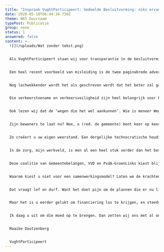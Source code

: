 ```yaml
---
title: "Inspraak VughtParticipeert: Gedeelde Besluitvorming: niks ervan!"
date: 2020-05-10T06:44:34.730Z
theme: N65 Duurzaam
typePost: Publicatie
group: none
status: 1
answered: false
content: >-
  ![](/uploads/Wat zonder tekst.png)


  Als VughtParticipeert staan wij voor transparantie in de besluitvorming met tijdige en adequate informatievoorziening aan bewoners. Als ik zo het burgerparticipatieproces beschouw in Vught, is in ieder geval geen sprake geweest van het goed informeren van burgers over de N65. De informatie was vaak onvolledig, niet tijdig en zelfs misleidend. 


  Een heel recent voorbeeld van misleiding is de twee paginabrede advertentie in het Klaverblad – van onze eigen belastingcenten wel te verstaan. Zo wordt er gesproken over Vught dat geliefd is om zijn bomenrijen, terwijl voor de N65 aanleg 400 bomen worden gekapt. Daarvan komt maar een klein deel terug, dat nog lang zal moeten groeien eer het weer bomen zijn van enig formaat. 


  Nog lachwekkender wordt het als geschreven wordt dat het beter zal gaan met de veiligheid van overstekende kinderen en ouderen, terwijl de realiteit is dat door de huidige plannen veel meer gemotoriseerd verkeer door het dorp gaat rijden. Dus neemt de veiligheid in veel woonwijken in Vught ook af.


  Die verkeerstoename en verkeersveiligheid zijn heel belangrijk voor bewoners. Ook het bestuur en de raadsleden zouden juist hier de absolute prioriteit aan moeten geven: het beschermen van bewoners en hun fietsende kinderen tegen ongevallen, geluidsoverlast, luchtvervuiling etc. 


  Ook lezen wij dat de ‘wegen die het wel aankunnen’. Wie is meneer Weg en waar woont die? Het gaat om de ménsen die langs die straten wonen. En díe kunnen die toename in het verkeer niet aan. Bewoners zullen het u kwalijk nemen en er u als raadsleden verantwoordelijk voor houden als zij straks met alle gevolgen zitten.


  Zijn bewoners te laat nu? Nee, u (red. de gemeente) bent keer op keer te laat. Sedert 2015 maken bewoners bezwaren. Maar u kijkt steeds de andere kant op en negeert de argumenten van bewoners keer op keer.


  Zo creëert u uw eigen weerstand. Een dergelijke technocratische houding is echt gedateerd in deze tijd van steeds beter opgeleide en geïnformeerde burgers. In deze tijd komt u niet meer weg met het laten stemmen door bewoners eens in de zoveel tijd, en dat vervolgens te gebruiken als een soort carte blanche om eigen ideeën uit te voeren. De burger van nu eist regie op en wil meebeslissen. Ook tussentijds.


  In de zorg, mijn werkveld, is men al een heel stuk verder dan het bestuur in Vught. Daar is het gebruikelijk dat artsen samen met de patiënt beslissingen nemen voor een behandeling, en dat dit gebeurt op basis van goede informatie over de voor- én de nadelen. Arts en patiënt doen dat in een proces van gedeelde besluitvorming waarbij de patiënt de laatste stem heeft. Wat zou u doen, als het u zou overkomen dat een medisch specialist u onvolledige en gekleurde informatie geeft over een behandeling die van grote invloed is op uw leven? En die zegt, och, als u er later problemen mee krijgt, dan zien we dat dan wel weer. Dan zou u toch ook woest zijn en tegen die specialist een proces aanspannen, zeker als hij dat ook nog probeert te ontkennen? Dat is precies wat hier gebeurt.


  Deze coalitie van Gemeentebelangen, VVD en PvdA-GroenLinks kiest blijkbaar voor een conflictmodel. Misschien omdat zij niet beter weten, een soort bedrijfsblindheid. Het gevolg is dat bewoners en allerlei organisaties de loopgraven ingaan en een gang naar de rechter aan het voorbereiden zijn. Dat wordt een lange en nare strijd. Misschien klopt u zich straks trots op de borst als het plan is aangenomen, maar ik kan u garanderen dat het een Pyrrhus overwinning zal zijn met alleen maar verliezers. Bovendien gaat voorlopig geen schop de grond in. Want zolang de rechtsgangen lopen, mag er niet verbouwd worden.


  Waarom kiest u niet voor een samenwerkingsmodel? Laten we de krachten van bewoners van Vught verenigen met die van de gemeentelijke organisatie en samen naar de landelijke politiek gaan, de Ministeries en de Provincie. Om te vragen voor een beter alternatief, zoals de ondergrondse variant.


  Dat vraagt lef en durf. Want het doet pijn om de plannen die er nu liggen, los te laten. Dat snappen wij ook.


  Maar het is u eerder gelukt om financiering los te krijgen, en steeds meer. Dus waarom niet nog even wat langer volhouden en gaan voor een echt goed plan? U kent vast het verhaal van Hein Bergé. Hij verzette zich tot het einde toe tegen de demping van de Binnendieze en met succes. De naam van de dringende wethouder zijn wij vergeten, de naam van die ene persoon niet, dat was Hein Bergé. Het is aan u hoe onze gemeente en u straks zullen worden herinnerd.


  Ik daag u uit om díe moed op te brengen. Dan zetten wij ons met al onze energie sámen met u in, in een proces van gedeelde besluitvorming. Voor een veiliger plan. Waarmee de doelstellingen van de N65 wél worden behaald.


  Maaike Dautzenberg


  VughtParticipeert
---
```

